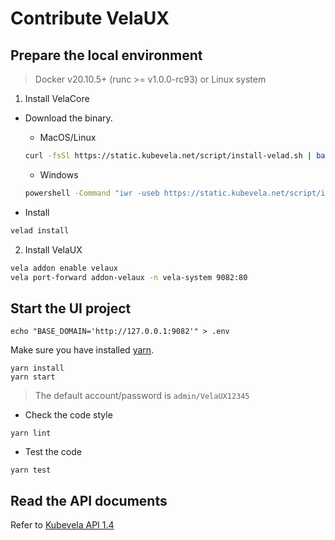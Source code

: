 # Contribute VelaUX

## Prepare the local environment

> Docker v20.10.5+ (runc >= v1.0.0-rc93) or Linux system

1. Install VelaCore

* Download the binary.

    * MacOS/Linux

    ```bash
    curl -fsSl https://static.kubevela.net/script/install-velad.sh | bash
    ```

    * Windows

    ```bash
    powershell -Command "iwr -useb https://static.kubevela.net/script/install-velad.ps1 | iex"
    ```

* Install

```bash
velad install
```

2. Install VelaUX

```bash
vela addon enable velaux
vela port-forward addon-velaux -n vela-system 9082:80
```

## Start the UI project

```shell
echo "BASE_DOMAIN='http://127.0.0.1:9082'" > .env
```

Make sure you have installed [yarn](https://classic.yarnpkg.com/en/docs/install).

```shell
yarn install
yarn start
```

> The default account/password is `admin/VelaUX12345`

* Check the code style

```shell
yarn lint
```

* Test the code

```shell
yarn test
```

## Read the API documents

Refer to [Kubevela API 1.4](https://kubevela.stoplight.io/docs/kubevela/uz7fzdxthv175-kube-vela-api-1-4)
